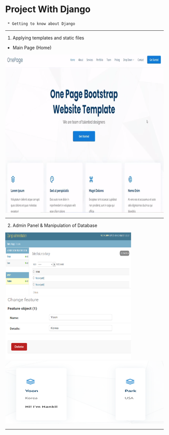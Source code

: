 # Project With Django
` * Getting to know about Django`

---
[comment]: <> (![home]&#40;img/index&#40;templates&#41;.PNG&#41;)

1. Applying templates and static files

- Main Page (Home)
<img src="./img/index(templates).PNG" width="800" height="500"/>

---

2. Admin Panel & Manipulation of Database
<p>
<img src="./img/Manipulation of Database.PNG" width="400" height="200"/>
<img src="./img/Manipulation of Database0.PNG" width="400" height="200"/>
<img src="./img/Manipulation of Database1.PNG" width="800" height="200"/>
</p>

---

